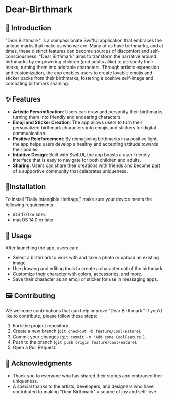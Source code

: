 # Dear-Birthmark

## 📄 Introduction

"Dear Birthmark" is a compassionate SwiftUI application that embraces the unique marks that make us who we are. Many of us have birthmarks, and at times, these distinct features can become sources of discomfort and self-consciousness. "Dear Birthmark" aims to transform the narrative around birthmarks by empowering children (and adults alike) to personify their marks, turning them into adorable characters. Through artistic expression and customization, the app enables users to create lovable emojis and sticker packs from their birthmarks, fostering a positive self-image and combating birthmark shaming.

## ✨ Features

- **Artistic Personification**: Users can draw and personify their birthmarks, turning them into friendly and endearing characters.
- **Emoji and Sticker Creation**: The app allows users to turn their personalized birthmark characters into emojis and stickers for digital communication.
- **Positive Reinforcement**: By reimagining birthmarks in a positive light, the app helps users develop a healthy and accepting attitude towards their bodies.
- **Intuitive Design**: Built with SwiftUI, the app boasts a user-friendly interface that is easy to navigate for both children and adults.
- **Sharing**: Users can share their creations with friends and become part of a supportive community that celebrates uniqueness.

## :toolbox:Installation

To install "Daily Intangible Heritage," make sure your device meets the following requirements:

- iOS 17.0 or later.
- macOS 14.0 or later

## 📱 Usage

After launching the app, users can:

- Select a birthmark to work with and take a photo or upload an existing image.
- Use drawing and editing tools to create a character out of the birthmark.
- Customize their character with colors, accessories, and more.
- Save their character as an emoji or sticker for use in messaging apps.

## 🖼️ Contributing

We welcome contributions that can help improve "Dear Birthmark." If you'd like to contribute, please follow these steps:

1. Fork the project repository.
2. Create a new branch (`git checkout -b feature/CoolFeature`).
3. Commit your changes (`git commit -m 'Add some CoolFeature'`).
4. Push to the branch (`git push origin feature/CoolFeature`).
5. Open a Pull Request.

## 🙏 Acknowledgments

- Thank you to everyone who has shared their stories and embraced their uniqueness.
- A special thanks to the artists, developers, and designers who have contributed to making "Dear Birthmark" a source of joy and self-love.
